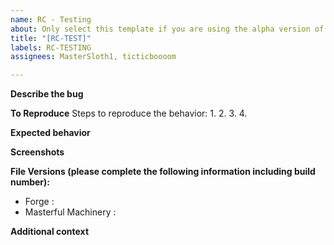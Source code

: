 ```yaml
---
name: RC - Testing
about: Only select this template if you are using the alpha version of 1.18
title: "[RC-TEST]"
labels: RC-TESTING
assignees: MasterSloth1, ticticboooom

---
```


**Describe the bug**

**To Reproduce**
Steps to reproduce the behavior:
1. 
2. 
3. 
4. 

**Expected behavior**


**Screenshots**


**File Versions (please complete the following information including build number):**
 - Forge : 
 - Masterful Machinery : 

**Additional context**
